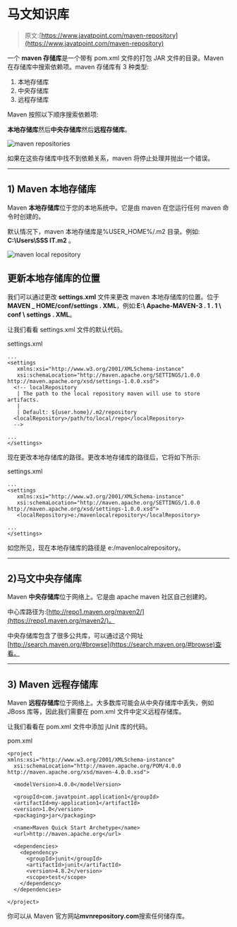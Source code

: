 # 马文知识库

> 原文:[https://www.javatpoint.com/maven-repository](https://www.javatpoint.com/maven-repository)

一个 **maven 存储库**是一个带有 pom.xml 文件的打包 JAR 文件的目录。Maven 在存储库中搜索依赖项。maven 存储库有 3 种类型:

1.  本地存储库
2.  中央存储库
3.  远程存储库

Maven 按照以下顺序搜索依赖项:

**本地存储库**然后**中央存储库**然后**远程存储库**。

![maven repositories](../Images/c39a225e417ca6d71e816807a021b92b.png)

如果在这些存储库中找不到依赖关系，maven 将停止处理并抛出一个错误。

* * *

 ## 1) Maven 本地存储库

Maven **本地存储库**位于您的本地系统中。它是由 maven 在您运行任何 maven 命令时创建的。

默认情况下，maven 本地存储库是%USER_HOME%/.m2 目录。例如: **C:\Users\SSS IT\.m2** 。

![maven local repository](../Images/9c7e109dab663617d39bfb2ef05050e4.png)

## 更新本地存储库的位置

我们可以通过更改 **settings.xml** 文件来更改 maven 本地存储库的位置。位于**MAVEN _ HOME/conf/settings . XML**，例如:**E:\ Apache-MAVEN-3 . 1 . 1 \ conf \ settings . XML**。

让我们看看 settings.xml 文件的默认代码。

settings.xml

```
...
<settings  
   xmlns:xsi="http://www.w3.org/2001/XMLSchema-instance" 
   xsi:schemaLocation="http://maven.apache.org/SETTINGS/1.0.0 http://maven.apache.org/xsd/settings-1.0.0.xsd">
  <!-- localRepository
   | The path to the local repository maven will use to store artifacts.
   |
   | Default: ${user.home}/.m2/repository
  <localRepository>/path/to/local/repo</localRepository>
  -->

...
</settings>

```

现在更改本地存储库的路径。更改本地存储库的路径后，它将如下所示:

settings.xml

```
...
<settings  
   xmlns:xsi="http://www.w3.org/2001/XMLSchema-instance" 
   xsi:schemaLocation="http://maven.apache.org/SETTINGS/1.0.0 http://maven.apache.org/xsd/settings-1.0.0.xsd">
   <localRepository>e:/mavenlocalrepository</localRepository>

...
</settings>

```

如您所见，现在本地存储库的路径是 e:/mavenlocalrepository。

* * *

 ## 2)马文中央存储库

Maven **中央存储库**位于网络上。它是由 apache maven 社区自己创建的。

中心库路径为:[http://repo1.maven.org/maven2/](https://repo1.maven.org/maven2/)。

中央存储库包含了很多公共库，可以通过这个网址[http://search.maven.org/#browse](https://search.maven.org/#browse)查看。

* * *

 ## 3) Maven 远程存储库

Maven **远程存储库**位于网络上。大多数库可能会从中央存储库中丢失，例如 JBoss 库等，因此我们需要在 pom.xml 文件中定义远程存储库。

让我们看看在 pom.xml 文件中添加 jUnit 库的代码。

pom.xml

```
<project  
xmlns:xsi="http://www.w3.org/2001/XMLSchema-instance"
  xsi:schemaLocation="http://maven.apache.org/POM/4.0.0 
http://maven.apache.org/xsd/maven-4.0.0.xsd">

  <modelVersion>4.0.0</modelVersion>

  <groupId>com.javatpoint.application1</groupId>
  <artifactId>my-application1</artifactId>
  <version>1.0</version>
  <packaging>jar</packaging>

  <name>Maven Quick Start Archetype</name>
  <url>http://maven.apache.org</url>

  <dependencies>
    <dependency>
      <groupId>junit</groupId>
      <artifactId>junit</artifactId>
      <version>4.8.2</version>
      <scope>test</scope>
    </dependency>
  </dependencies>

</project>

```

你可以从 Maven 官方网站**mvnrepository.com**搜索任何储存库。